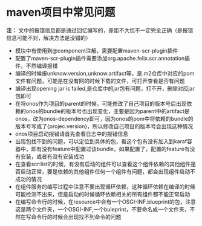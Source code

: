 # maven项目中常见问题
**注：** 文中的报错信息都是通过回忆编写的，差距不大但不一定完全正确（是报错信息可能不对，解决方法是没错的）
+ 模块中有使用到@component注解，需要配置maven-scr-plugin插件
+ 配置了maven-scr-plugin插件需要添加org.apache.felix.scr.annotation插件，不然编译报错
+ 编译的时候报unknow.version,unknow.artifact等，是.m2仓库中对应的pom文件有问题，可能是在没有网的时候下载的文件，可打开查看是否有问题
+ 编译出现opening jar is failed,是仓库中的jar包有问题，打不开，删除对应jar包即可
+ 在将onos作为项目的parent的时候，可能修改了自己项目的版本号后出现依赖的onos的bundle的版本号也出现变化，主要是因为parent中的artifact是onos，改为onos-dependency即可，因为onos的pom中将依赖的bundle的版本号写成了{projec.version}，所以修改自己项目的版本号会出现这种情况
+ onos项目启动报错请首先查看日志中的报错信息
+ 出现包找不到的问题，可以定位到具体的包，看这个包有没有加入到karaf容器中，即有没有feature中配置过该bundle，如果配置了，配置的feature有没有安装，或者有没有安装成功
+ 在查看scr:list的时候，有没有启动的组件可以查看这个组件依赖的其他组件是否启动正常，要是依赖的其他组件任何一个组件有问题，都会出现组件启动不成功的情况
+ 在组件服务的编写过程中注意不要出现循环依赖，这种循环依赖在编译的时候可能检测不出来，但是启动的时候循环依赖相关的所有组件都不能正常启动
+ 在编写命令行的时候，在resource中会有一个OSGI-INF.blueprint的包，注意这是两个文件夹，一个OSGI-INF,一个buleprint，不要命名成一个文件夹，不然在写命令行的时候会出现找不到命令的问题
